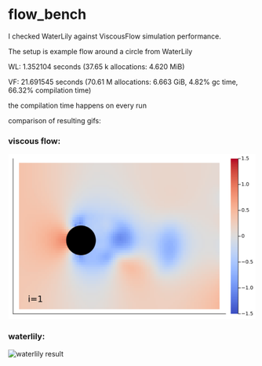 # flow_bench

I checked WaterLily against ViscousFlow simulation performance.

The setup is example flow around a circle from WaterLily

WL: 1.352104 seconds (37.65 k allocations: 4.620 MiB)

VF: 21.691545 seconds (70.61 M allocations: 6.663 GiB, 4.82% gc time, 66.32% compilation time)

the compilation time happens on every run

comparison of resulting gifs:
### viscous flow:
![viscousflow result](viscousflow.gif)
### waterlily:
![waterlily result](waterlil.gif)

